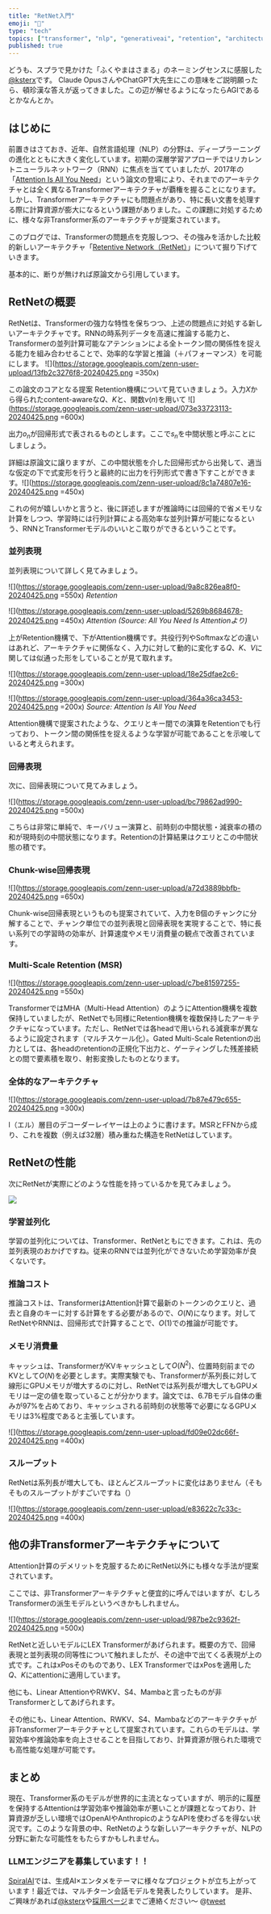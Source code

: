 ```yaml
---
title: "RetNet入門"
emoji: "💫"
type: "tech"
topics: ["transformer", "nlp", "generativeai", "retention", "architecture"]
published: true
---
```

どうも、スプラで見かけた「ふくやまはさまる」のネーミングセンスに感服した[@ksterx](https://twitter.com/kster_xyz)です。
Claude OpusさんやChatGPT大先生にこの意味をご説明願ったら、頓珍漢な答えが返ってきました。この辺が解せるようになったらAGIであるとかなんとか。

## はじめに

前置きはさておき、近年、自然言語処理（NLP）の分野は、ディープラーニングの進化とともに大きく変化しています。初期の深層学習アプローチではリカレントニューラルネットワーク（RNN）に焦点を当てていましたが、2017年の「[Attention Is All You Need](https://arxiv.org/abs/1706.03762)」という論文の登場により、それまでのアーキテクチャとは全く異なるTransformerアーキテクチャが覇権を握ることになります。しかし、Transformerアーキテクチャにも問題点があり、特に長い文書を処理する際に計算資源が膨大になるという課題がありました。この課題に対処するために、様々な非Transformer系のアーキテクチャが提案されています。

このブログでは、Transformerの問題点を克服しつつ、その強みを活かした比較的新しいアーキテクチャ「[Retentive Network（RetNet）](https://arxiv.org/abs/2307.08621)」について掘り下げていきます。

基本的に、断りが無ければ原論文から引用しています。

## RetNetの概要

RetNetは、Transformerの強力な特性を保ちつつ、上述の問題点に対処する新しいアーキテクチャです。RNNの時系列データを高速に推論する能力と、Transformerの並列計算可能なアテンションによる全トークン間の関係性を捉える能力を組み合わせることで、効率的な学習と推論（＋パフォーマンス）を可能にします。
![](https://storage.googleapis.com/zenn-user-upload/13fb2c3276f8-20240425.png =350x)


この論文のコアとなる提案 Retention機構について見ていきましょう。入力$X$から得られたcontent-awareな$Q$、$K$と、関数$v(n)$を用いて
![](https://storage.googleapis.com/zenn-user-upload/073e33723113-20240425.png =600x)


出力$o_n$が回帰形式で表されるものとします。ここで$s_n$を中間状態と呼ぶことにしましょう。

詳細は原論文に譲りますが、この中間状態を介した回帰形式から出発して、適当な仮定の下で式変形を行うと最終的に出力を行列形式で書き下すことができます。![](https://storage.googleapis.com/zenn-user-upload/8c1a74807e16-20240425.png =450x)


これの何が嬉しいかと言うと、後に詳述しますが推論時には回帰的で省メモリな計算をしつつ、学習時には行列計算による高効率な並列計算が可能になるという、RNNとTransformerモデルのいいとこ取りができるということです。

### 並列表現
並列表現について詳しく見てみましょう。

![](https://storage.googleapis.com/zenn-user-upload/9a8c826ea8f0-20240425.png =550x)
*Retention*

![](https://storage.googleapis.com/zenn-user-upload/5269b8684678-20240425.png =450x)
*Attention (Source: All You Need Is Attentionより)*


上がRetention機構で、下がAttention機構です。共役行列やSoftmaxなどの違いはあれど、アーキテクチャに関係なく、入力に対して動的に変化する$Q$、$K$、$V$に関しては似通った形をしていることが見て取れます。

![](https://storage.googleapis.com/zenn-user-upload/18e25dfae2c6-20240425.png =300x)

![](https://storage.googleapis.com/zenn-user-upload/364a36ca3453-20240425.png =200x)
*Source: Attention Is All You Need*

Attention機構で提案されたような、クエリとキー間での演算をRetentionでも行っており、トークン間の関係性を捉えるような学習が可能であることを示唆していると考えられます。

### 回帰表現

次に、回帰表現について見てみましょう。

![](https://storage.googleapis.com/zenn-user-upload/bc79862ad990-20240425.png =500x)

こちらは非常に単純で、キーバリュー演算と、前時刻の中間状態・減衰率の積の和が現時刻の中間状態になります。Retentionの計算結果はクエリとこの中間状態の積です。

### Chunk-wise回帰表現

![](https://storage.googleapis.com/zenn-user-upload/a72d3889bbfb-20240425.png =650x)

Chunk-wise回帰表現というものも提案されていて、入力をB個のチャンクに分解することで、チャンク単位での並列表現と回帰表現を実現することで、特に長い系列での学習時の効率が、計算速度やメモリ消費量の観点で改善されています。

### Multi-Scale Retention (MSR)
![](https://storage.googleapis.com/zenn-user-upload/c7be81597255-20240425.png =550x)

TransformerではMHA（Multi-Head Attention）のようにAttention機構を複数保持していましたが、RetNetでも同様にRetention機構を複数保持したアーキテクチャになっています。ただし、RetNetでは各headで用いられる減衰率が異なるように設定されます（マルチスケール化）。Gated Multi-Scale Retentionの出力としては、各headのretentionの正規化下出力と、ゲーティングした残差接続との間で要素積を取り、射影変換したものとなります。

### 全体的なアーキテクチャ

![](https://storage.googleapis.com/zenn-user-upload/7b87e479c655-20240425.png =300x)


l（エル）層目のデコーダーレイヤーは上のように書けます。MSRとFFNから成り、これを複数（例えば32層）積み重ねた構造をRetNetはしています。

## RetNetの性能

次にRetNetが実際にどのような性能を持っているかを見てみましょう。

![](https://storage.googleapis.com/zenn-user-upload/13063fafe981-20240425.png)


### 学習並列化

学習の並列化については、Transformer、RetNetともにできます。これは、先の並列表現のおかげですね。従来のRNNでは並列化ができないため学習効率が良くないです。

### 推論コスト

推論コストは、TransformerはAttention計算で最新のトークンのクエリと、過去と自身のキーに対する計算をする必要があるので、$O(N)$になります。対してRetNetやRNNは、回帰形式で計算することで、$O(1)$での推論が可能です。

### メモリ消費量

キャッシュは、TransformerがKVキャッシュとして$O(N^2)$、位置時刻前までのKVとして$O(N)$を必要とします。実際実験でも、Transformerが系列長に対して線形にGPUメモリが増大するのに対し、RetNetでは系列長が増大してもGPUメモリは一定の値を取っていることが分かります。論文では、6.7Bモデル自体の重みが97%を占めており、キャッシュされる前時刻の状態等で必要になるGPUメモリは3%程度であると主張しています。

![](https://storage.googleapis.com/zenn-user-upload/fd09e02dc66f-20240425.png =400x)


### スループット

RetNetは系列長が増大しても、ほとんどスループットに変化はありません（そもそものスループットがすごいですね（）

![](https://storage.googleapis.com/zenn-user-upload/e83622c7c33c-20240425.png =400x)


## 他の非Transformerアーキテクチャについて

Attention計算のデメリットを克服するためにRetNet以外にも様々な手法が提案されています。

ここでは、非Transformerアーキテクチャと便宜的に呼んではいますが、むしろTransformerの派生モデルというべきかもしれません。

![](https://storage.googleapis.com/zenn-user-upload/987be2c9362f-20240425.png =500x)


RetNetと近しいモデルにLEX Transformerがあげられます。概要の方で、回帰表現と並列表現の同等性について触れましたが、その途中で出てくる表現が上の式です。これはxPosそのものであり、LEX TransformerではxPosを適用した$Q$、$K$にattentionに適用しています。

他にも、Linear AttentionやRWKV、S4、Mambaと言ったものが非Transformerとしてあげられます。

その他にも、Linear Attention、RWKV、S4、Mambaなどのアーキテクチャが非Transformerアーキテクチャとして提案されています。これらのモデルは、学習効率や推論効率を向上させることを目指しており、計算資源が限られた環境でも高性能な処理が可能です。

## まとめ

現在、Transformer系のモデルが世界的に主流となっていますが、明示的に履歴を保持するAttentionは学習効率や推論効率が悪いことが課題となっており、計算資源が乏しい環境ではOpenAIやAnthropicのようなAPIを使わざるを得ない状況です。このような背景の中、RetNetのような新しいアーキテクチャが、NLPの分野に新たな可能性をもたらすかもしれません。

### LLMエンジニアを募集しています！！
[SpiralAI](go-spiral.ai)では、生成AI×エンタメをテーマに様々なプロジェクトが立ち上がっています！最近では、マルチターン会話モデルを発表したりしています。
是非、ご興味があれば[@ksterx](https://twitter.com/kster_xyz)や[採用ページ](https://go-spiral.ai/recruit)までご連絡ください〜
@[tweet](https://x.com/moreinteraction/status/1779757436263661691)
